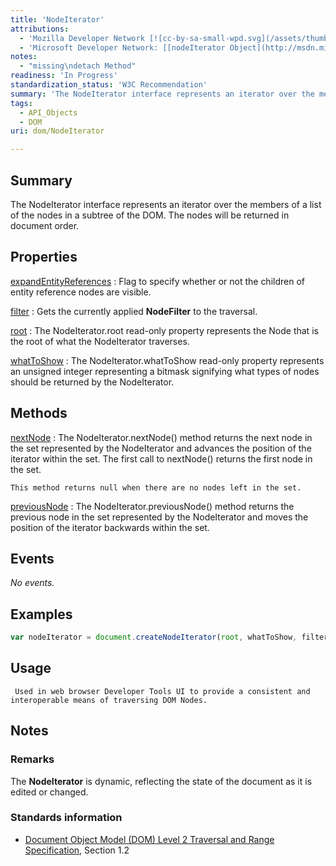 ```yaml
---
title: 'NodeIterator'
attributions:
  - 'Mozilla Developer Network [![cc-by-sa-small-wpd.svg](/assets/thumb/8/8c/cc-by-sa-small-wpd.svg/120px-cc-by-sa-small-wpd.svg.png)](http://creativecommons.org/licenses/by-sa/3.0/us/): [[NodeIterator](https://developer.mozilla.org/en-US/docs/Web/API/NodeIterator) Article]'
  - 'Microsoft Developer Network: [[nodeIterator Object](http://msdn.microsoft.com/en-us/library/ie/ff974357(v=vs.85).aspx) Article]'
notes:
  - "missing\ndetach Method"
readiness: 'In Progress'
standardization_status: 'W3C Recommendation'
summary: 'The NodeIterator interface represents an iterator over the members of a list of the nodes in a subtree of the DOM. The nodes will be returned in document order.'
tags:
  - API_Objects
  - DOM
uri: dom/NodeIterator

---
```

## Summary

The NodeIterator interface represents an iterator over the members of a list of the nodes in a subtree of the DOM. The nodes will be returned in document order.

## Properties

[expandEntityReferences](/dom/NodeIterator/expandEntityReferences)
:   Flag to specify whether or not the children of entity reference nodes are visible.

[filter](/dom/NodeIterator/filter)
:   Gets the currently applied **NodeFilter** to the traversal.

[root](/dom/NodeIterator/root)
:   The NodeIterator.root read-only property represents the Node that is the root of what the NodeIterator traverses.

[whatToShow](/dom/NodeIterator/whatToShow)
:   The NodeIterator.whatToShow read-only property represents an unsigned integer representing a bitmask signifying what types of nodes should be returned by the NodeIterator.

## Methods

[nextNode](/dom/NodeIterator/nextNode)
:   The NodeIterator.nextNode() method returns the next node in the set represented by the NodeIterator and advances the position of the iterator within the set. The first call to nextNode() returns the first node in the set.

    This method returns null when there are no nodes left in the set.

[previousNode](/dom/NodeIterator/previousNode)
:   The NodeIterator.previousNode() method returns the previous node in the set represented by the NodeIterator and moves the position of the iterator backwards within the set.

## Events

*No events.*

## Examples

``` js
var nodeIterator = document.createNodeIterator(root, whatToShow, filter);
```

## Usage

     Used in web browser Developer Tools UI to provide a consistent and interoperable means of traversing DOM Nodes.

## Notes

### Remarks

The **NodeIterator** is dynamic, reflecting the state of the document as it is edited or changed.

### Standards information

-   [Document Object Model (DOM) Level 2 Traversal and Range Specification](http://go.microsoft.com/fwlink/p/?linkid=182712), Section 1.2
